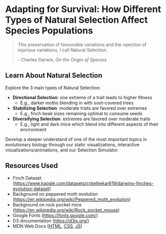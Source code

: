 # Adapting for Survival: How Different Types of Natural Selection Affect Species Populations



> This preservation of favourable variations and the rejection of injurious variations, I call Natural Selection.
>
> \- Charles Darwin, *On the Origin of Species*

## Learn About Natural Selection
Explore the 3 main types of Natural Selection:
- **Directional Selection**: one extreme of a trait leads to higher fitness
  - E.g., darker moths blending in with soot-covered trees
- **Stabilizing Selection**: moderate traits are favored over extremes
  - E.g., finch beak sizes remaining optimal to consume seeds
- **Diversifying Selection**: extremes are favored over moderate traits
  - E.g., light and dark mice which blend into different aspects of their environment

Develop a deeper understand of one of the most important topics in evolutionary biology through our static visualizations, interactive visualizations/animations, and our Selection Simulator.


## Resources Used
- Finch Dataset (https://www.kaggle.com/datasets/crbelhekar619/darwins-finches-evolution-dataset)
- Background on peppered moth evolution (https://en.wikipedia.org/wiki/Peppered_moth_evolution)
- Background on rock pocket mice (https://en.wikipedia.org/wiki/Rock_pocket_mouse)
- Google Fonts (https://fonts.google.com/)
- D3 documentation (https://d3js.org/)
- MDN Web Docs ([HTML](https://developer.mozilla.org/en-US/docs/Web/HTML), [CSS](https://developer.mozilla.org/en-US/docs/Web/CSS), [JS](https://developer.mozilla.org/en-US/docs/Web/JavaScript))